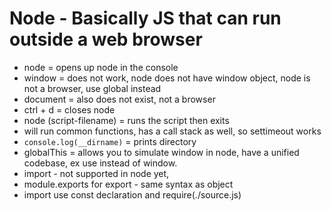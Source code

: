 # Node - Basically JS that can run outside a web browser

- node = opens up node in the console
- window = does not work, node does not have window object, node is not a browser, use global instead
- document = also does not exist, not a browser
- ctrl + d = closes node
- node (script-filename) = runs the script then exits
- will run common functions, has a call stack as well, so settimeout works
- `console.log(__dirname)` = prints directory
- globalThis = allows you to simulate window in node, have a unified codebase, ex use instead of window.
- import - not supported in node yet,
- module.exports for export - same syntax as object
- import use const declaration and require(./source.js)
